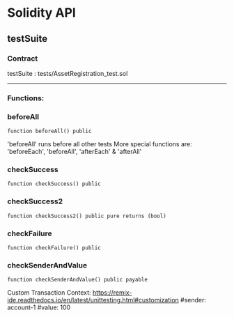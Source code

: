 # Solidity API

## testSuite

### Contract
testSuite : tests/AssetRegistration_test.sol

 --- 
### Functions:
### beforeAll

```solidity
function beforeAll() public
```

'beforeAll' runs before all other tests
More special functions are: 'beforeEach', 'beforeAll', 'afterEach' & 'afterAll'

### checkSuccess

```solidity
function checkSuccess() public
```

### checkSuccess2

```solidity
function checkSuccess2() public pure returns (bool)
```

### checkFailure

```solidity
function checkFailure() public
```

### checkSenderAndValue

```solidity
function checkSenderAndValue() public payable
```

Custom Transaction Context: https://remix-ide.readthedocs.io/en/latest/unittesting.html#customization
#sender: account-1
#value: 100

